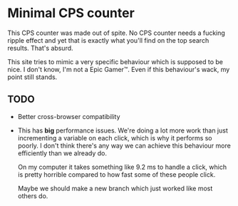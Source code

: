 # Minimal CPS counter
This CPS counter was made out of spite. No CPS counter needs a fucking
ripple effect and yet that is exactly what you'll find on the top
search results. That's absurd.

This site tries to mimic a very specific behaviour which is supposed
to be nice. I don't know, I'm not a Epic Gamer™. Even if this
behaviour's wack, my point still stands.

## TODO
* Better cross-browser compatibility
* This has __big__ performance issues. We're doing a lot more work
  than just incrementing a variable on each click, which is why it
  performs so poorly. I don't think there's any way we can achieve
  this behaviour more efficiently than we already do.

  On my computer it takes something like 9.2 ms to handle a click,
  which is pretty horrible compared to how fast some of these people
  click.

  Maybe we should make a new branch which just worked like most others
  do.
